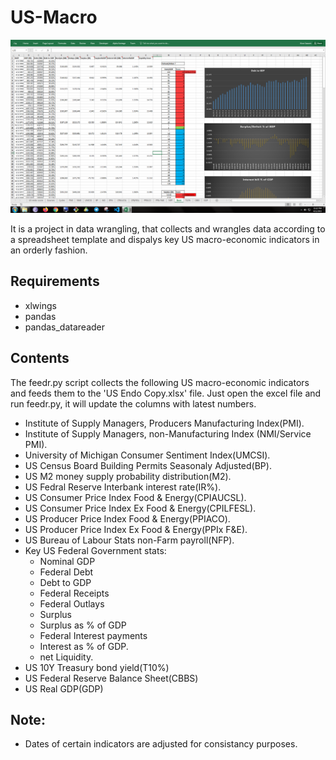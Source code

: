 # US-Macro

<img src="snippets/US Endo.png">

It is a project in data wrangling, that collects and wrangles data according to a spreadsheet template and dispalys key US macro-economic indicators in an orderly fashion.

## Requirements
- xlwings
- pandas
- pandas_datareader

## Contents
The feedr.py script collects the following US macro-economic indicators and feeds them to the 'US Endo Copy.xlsx' file. Just open the excel file and run feedr.py, it will update the columns with latest numbers.

  - Institute of Supply Managers, Producers Manufacturing Index(PMI).
  - Institute of Supply Managers, non-Manufacturing Index (NMI/Service PMI).
  - University of Michigan Consumer Sentiment Index(UMCSI).
  - US Census Board Building Permits Seasonaly Adjusted(BP).
  - US M2 money supply probability distribution(M2).
  - US Fedral Reserve Interbank interest rate(IR%).
  - US Consumer Price Index Food & Energy(CPIAUCSL).
  - US Consumer Price Index Ex Food & Energy(CPILFESL).
  - US Producer Price Index Food & Energy(PPIACO).
  - US Producer Price Index Ex Food & Energy(PPIx F&E).
  - US Bureau of Labour Stats non-Farm payroll(NFP).
  - Key US Federal Government stats:
      - Nominal GDP
      - Federal Debt
      - Debt to GDP
      - Federal Receipts
      - Federal Outlays
      - Surplus
      - Surplus as % of GDP
      - Federal Interest payments
      - Interest as % of GDP.
      - net Liquidity.
  - US 10Y Treasury bond yield(T10%)
  - US Federal Reserve Balance Sheet(CBBS)
  - US Real GDP(GDP)

## Note:
- Dates of certain indicators are adjusted for consistancy purposes.
